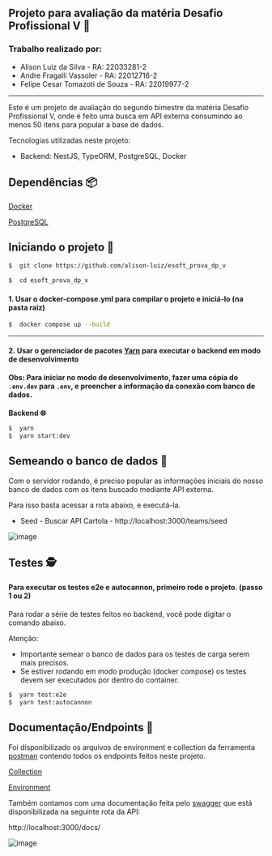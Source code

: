 ## Projeto para avaliação da matéria Desafio Profissional V 🚀

### Trabalho realizado por:

- Alison Luiz da Silva - RA: 22033281-2
- Andre Fragalli Vassoler - RA: 22012716-2
- Felipe Cesar Tomazoti de Souza - RA: 22019977-2

---

Este é um projeto de avaliação do segundo bimestre da matéria Desafio Profissional V, onde é feito uma busca em API externa consumindo ao menos 50 itens para popular a base de dados.

Tecnologias utilizadas neste projeto:

- Backend: NestJS, TypeORM, PostgreSQL, Docker

## Dependências 📦

[Docker](https://www.docker.com/)

[PostgreSQL](https://www.postgresql.org/)

## Iniciando o projeto 🚩

```bash
$  git clone https://github.com/alison-luiz/esoft_prova_dp_v
```

```bash
$  cd esoft_prova_dp_v
```

#### 1. Usar o docker-compose.yml para compilar o projeto e iniciá-lo (na pasta raiz)

```bash
$  docker compose up --build
```

---

#### 2. Usar o gerenciador de pacotes [Yarn](https://yarnpkg.com/) para executar o backend em modo de desenvolvimento

#### Obs: Para iniciar no modo de desenvolvimento, fazer uma cópia do `.env.dev` para `.env`, e preencher a informação da conexão com banco de dados.

**Backend 🌐**

```bash
$  yarn
$  yarn start:dev
```

## Semeando o banco de dados 🌾

Com o servidor rodando, é preciso popular as informações iniciais do nosso banco de dados com os itens buscado mediante API externa.

Para isso basta acessar a rota abaixo, e executá-la.

- Seed - Buscar API Cartola - http://localhost:3000/teams/seed

![image](https://github.com/alison-luiz/esoft_prova_dp_v/assets/89758128/d08995dc-167b-429f-a803-f69c516de03a)

## Testes 🕵️

#### Para executar os testes e2e e autocannon, primeiro rode o projeto. (passo 1 ou 2)

Para rodar a série de testes feitos no backend, você pode digitar o comando abaixo.

Atenção:

- Importante semear o banco de dados para os testes de carga serem mais precisos.
- Se estiver rodando em modo produção (docker compose) os testes devem ser executados por dentro do container.

```bash
$  yarn test:e2e
$  yarn test:autocannon
```

## Documentação/Endpoints 📰

Foi disponibilizado os arquivos de environment e collection da ferramenta [postman](https://www.postman.com/) contendo todos os endpoints feitos neste projeto.

[Collection](https://github.com/alison-luiz/esoft_prova_dp_v/blob/main/postman/DP%20V%20-%20Prova%202%C2%BA%20bimestre.postman_collection.json)

[Environment](https://github.com/alison-luiz/esoft_prova_dp_v/blob/main/postman/DP%20V%20-%20Prova%202%C2%BA%20bimestre.postman_environment.json)

Também contamos com uma documentação feita pelo [swagger](https://swagger.io/) que está disponibilizada na seguinte rota da API:

http://localhost:3000/docs/

![image](https://github.com/alison-luiz/esoft_prova_dp_v/assets/89758128/b075eee5-5bdc-40a0-aebe-fce455086c47)
